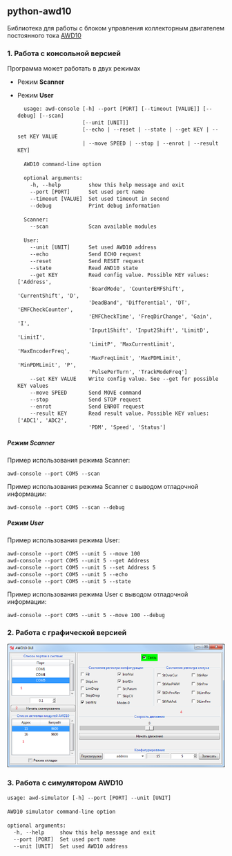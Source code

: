 ## python-awd10 ##

Библиотека для работы с блоком управления коллекторным двигателем постоянного тока [AWD10](https://ellab.ru/serijnaya-produkcziya/bloki-upravleniya-kollektornyimi-dvigatelyami/awd10.html)

### 1. Работа с консольной версией ###

Программа может работать в двух режимах

- Режим **Scanner**
- Режим **User**

        usage: awd-console [-h] --port [PORT] [--timeout [VALUE]] [--debug] [--scan]
                           [--unit [UNIT]]
                           [--echo | --reset | --state | --get KEY | --set KEY VALUE
                           | --move SPEED | --stop | --enrot | --result KEY]

        AWD10 command-line option

        optional arguments:
          -h, --help         show this help message and exit
          --port [PORT]      Set used port name
          --timeout [VALUE]  Set used timeout in second
          --debug            Print debug information

        Scanner:
          --scan             Scan available modules

        User:
          --unit [UNIT]      Set used AWD10 address
          --echo             Send ECHO request
          --reset            Send RESET request
          --state            Read AWD10 state
          --get KEY          Read config value. Possible KEY values: ['Address',
                             'BoardMode', 'CounterEMFShift', 'CurrentShift', 'D',
                             'DeadBand', 'Differential', 'DT', 'EMFCheckCounter',
                             'EMFCheckTime', 'FreqDirChange', 'Gain', 'I',
                             'Input1Shift', 'Input2Shift', 'LimitD', 'LimitI',
                             'LimitP', 'MaxCurrentLimit', 'MaxEncoderFreq',
                             'MaxFreqLimit', 'MaxPDMLimit', 'MinPDMLimit', 'P',
                             'PulsePerTurn', 'TrackModeFreq']
          --set KEY VALUE    Write config value. See --get for possible KEY values
          --move SPEED       Send MOVE command
          --stop             Send STOP request
          --enrot            Send ENROT request
          --result KEY       Read result value. Possible KEY values: ['ADC1', 'ADC2',
                             'PDM', 'Speed', 'Status']

##### Режим Scanner #####

Пример использования режима Scanner:

    awd-console --port COM5 --scan

Пример использования режима Scanner с выводом отладочной информации:

    awd-console --port COM5 --scan --debug

##### Режим User #####

Пример использования режима User:

    awd-console --port COM5 --unit 5 --move 100
    awd-console --port COM5 --unit 5 --get Address
    awd-console --port COM5 --unit 5 --set Address 5
    awd-console --port COM5 --unit 5 --echo
    awd-console --port COM5 --unit 5 --state

Пример использования режима User с выводом отладочной информации:

    awd-console --port COM5 --unit 5 --move 100 --debug

### 2. Работа с графической версией ###

![AWD10 Controller 1](./doc/GUI_1.png)

### 3. Работа с симулятором AWD10 ###

    usage: awd-simulator [-h] --port [PORT] --unit [UNIT]

    AWD10 simulator command-line option

    optional arguments:
      -h, --help     show this help message and exit
      --port [PORT]  Set used port name
      --unit [UNIT]  Set used AWD10 address
